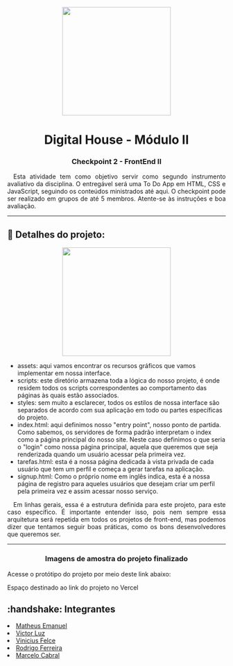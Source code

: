 <p align="center"><img height="250em" src="https://media3.giphy.com/media/qUt4xeREPBTEdteWKw/giphy.gif" /></p>
<h1 align="center">Digital House - Módulo II</h1>

<h3 align="center">Checkpoint 2 - FrontEnd II</h2>

<p align="justify">&emsp;Esta atividade tem como objetivo servir como segundo instrumento avaliativo da disciplina. O entregável será uma To Do App em HTML, CSS e JavaScript, seguindo os conteúdos ministrados até aqui. O checkpoint pode ser realizado em grupos de até 5 membros. Atente-se às instruções e boa avaliação. </p>

---

<div align="start">
<h2>🔧 Detalhes do projeto:</h2>

<p align="center"><img height="250em" src="https://i.postimg.cc/sxj7yRY1/estrutura-To-Do-App.jpg" /></p>

  <ul>
    <li>assets: aqui vamos encontrar os recursos gráficos que vamos implementar em nossa interface.</li>
    <li>scripts: este diretório armazena toda a lógica do nosso projeto, é onde residem todos os scripts correspondentes ao comportamento das páginas às quais estão associados.</li>
    <li>styles: sem muito a esclarecer, todos os estilos de nossa interface são separados de acordo com sua aplicação em todo ou partes específicas do projeto.</li>
    <li>index.html: aqui definimos nosso "entry point", nosso ponto de partida. Como sabemos, os servidores de forma padrão interpretam o index como a página principal do nosso site. Neste caso definimos o que seria o "login" como nossa página principal, aquela que queremos que seja renderizada quando um usuário acessar pela primeira vez.</li>
    <li>tarefas.html: esta é a nossa página dedicada à vista privada de cada usuário que tem um perfil e começa a gerar tarefas na aplicação.</li>
    <li>signup.html: Como o próprio nome em inglês indica, esta é a nossa página de registro para aqueles usuários que desejam criar um perfil pela primeira vez e assim acessar nosso serviço.</li>
  </ul>
  </div>
  
<p align="justify">&emsp;Em linhas gerais, essa é a estrutura definida para este projeto, para este caso específico. É importante entender isso, pois nem sempre essa arquitetura será repetida em todos os projetos de front-end, mas podemos dizer que tentamos seguir boas práticas, como os bons desenvolvedores que queremos ser.</p>


---  
 

<h3 align="center">Imagens de amostra do projeto finalizado</h2>

Acesse o protótipo do projeto por meio deste link abaixo:
    
Espaço destinado ao link do projeto no Vercel




<div align="start"> 
<h2> :handshake: Integrantes</h2>
  <li><a target="_blank" href="https://github.com/fehbr800" title="Matheus Emanuel Github">Matheus Emanuel</a></li>
  <li><a target="_blank" href="https://github.com/vitinop" title="Victor Luz Github">Victor Luz</a></li>
  <li><a target="_blank" href="https://github.com/ViniciusFelce" title="Vinicius Felce Github">Vinicius Felce</a></li>
  <li><a target="_blank" href="https://github.com/rllimaferreira" title="Rodrigo Ferreira">Rodrigo Ferreira</a></li>
  <li><a target="_blank" href="https://github.com/mlugard" title="Marcelo Cabral">Marcelo Cabral</a></li>
 </div>
